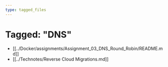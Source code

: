 ```yaml
---
type: tagged_files
---
```

# Tagged: "DNS"

- [[../Docker/assignments/Assignment_03_DNS_Round_Robin/README.md]]
- [[../Technotes/Reverse Cloud Migrations.md]]
